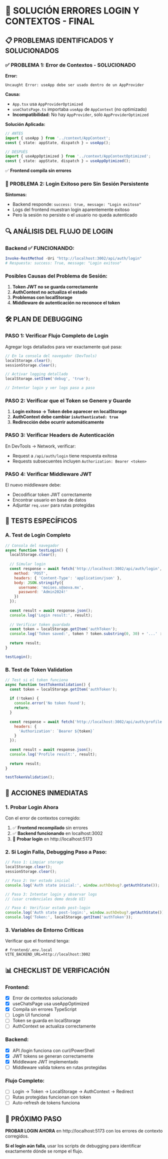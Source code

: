 # 🚨 SOLUCIÓN ERRORES LOGIN Y CONTEXTOS - FINAL

## 📋 PROBLEMAS IDENTIFICADOS Y SOLUCIONADOS

### ✅ **PROBLEMA 1: Error de Contextos - SOLUCIONADO**

**Error:**
```
Uncaught Error: useApp debe ser usado dentro de un AppProvider
```

**Causa:**
- `App.tsx` usa `AppProviderOptimized`
- `useChatsPage.ts` importaba `useApp` de `AppContext` (no optimizado)
- **Incompatibilidad:** No hay `AppProvider`, solo `AppProviderOptimized`

**Solución Aplicada:**
```typescript
// ANTES
import { useApp } from '../context/AppContext';
const { state: appState, dispatch } = useApp();

// DESPUÉS
import { useAppOptimized } from '../context/AppContextOptimized';
const { state: appState, dispatch } = useAppOptimized();
```

✅ **Frontend compila sin errores**

### 🚨 **PROBLEMA 2: Login Exitoso pero Sin Sesión Persistente**

**Síntomas:**
- Backend responde: `success: true, message: "Login exitoso"`
- Logs del frontend muestran login aparentemente exitoso
- Pero la sesión no persiste o el usuario no queda autenticado

## 🔍 ANÁLISIS DEL FLUJO DE LOGIN

### **Backend ✅ FUNCIONANDO:**
```powershell
Invoke-RestMethod -Uri "http://localhost:3002/api/auth/login"
# Respuesta: success: True, message: "Login exitoso"
```

### **Posibles Causas del Problema de Sesión:**

1. **Token JWT no se guarda correctamente**
2. **AuthContext no actualiza el estado**
3. **Problemas con localStorage**
4. **Middleware de autenticación no reconoce el token**

## 🛠️ PLAN DE DEBUGGING

### **PASO 1: Verificar Flujo Completo de Login**

Agregar logs detallados para ver exactamente qué pasa:

```javascript
// En la consola del navegador (DevTools)
localStorage.clear();
sessionStorage.clear();

// Activar logging detallado
localStorage.setItem('debug', 'true');

// Intentar login y ver logs paso a paso
```

### **PASO 2: Verificar que el Token se Genere y Guarde**

1. **Login exitoso → Token debe aparecer en localStorage**
2. **AuthContext debe cambiar `isAuthenticated: true`**
3. **Redirección debe ocurrir automáticamente**

### **PASO 3: Verificar Headers de Autenticación**

En DevTools → Network, verificar:
- Request a `/api/auth/login` tiene respuesta exitosa
- Requests subsecuentes incluyen `Authorization: Bearer <token>`

### **PASO 4: Verificar Middleware JWT**

El nuevo middleware debe:
- Decodificar token JWT correctamente
- Encontrar usuario en base de datos
- Adjuntar `req.user` para rutas protegidas

## 🧪 TESTS ESPECÍFICOS

### **A. Test de Login Completo**

```javascript
// Consola del navegador
async function testLogin() {
  localStorage.clear();
  
  // Simular login
  const response = await fetch('http://localhost:3002/api/auth/login', {
    method: 'POST',
    headers: { 'Content-Type': 'application/json' },
    body: JSON.stringify({
      username: 'moises.s@aova.mx',
      password: 'Admin2024!'
    })
  });
  
  const result = await response.json();
  console.log('Login result:', result);
  
  // Verificar token guardado
  const token = localStorage.getItem('authToken');
  console.log('Token saved:', token ? token.substring(0, 30) + '...' : 'NO TOKEN');
  
  return result;
}

testLogin();
```

### **B. Test de Token Validation**

```javascript
// Test si el token funciona
async function testTokenValidation() {
  const token = localStorage.getItem('authToken');
  
  if (!token) {
    console.error('No token found');
    return;
  }
  
  const response = await fetch('http://localhost:3002/api/auth/profile', {
    headers: {
      'Authorization': `Bearer ${token}`
    }
  });
  
  const result = await response.json();
  console.log('Profile result:', result);
  
  return result;
}

testTokenValidation();
```

## 🎯 ACCIONES INMEDIATAS

### **1. Probar Login Ahora**

Con el error de contextos corregido:

1. ✅ **Frontend recompilado** sin errores
2. ✅ **Backend funcionando** en localhost:3002
3. 🔄 **Probar login** en http://localhost:5173

### **2. Si Login Falla, Debugging Paso a Paso:**

```javascript
// Paso 1: Limpiar storage
localStorage.clear();
sessionStorage.clear();

// Paso 2: Ver estado inicial
console.log('Auth state inicial:', window.authDebug?.getAuthState());

// Paso 3: Intentar login y observar logs
// (usar credenciales demo desde UI)

// Paso 4: Verificar estado post-login
console.log('Auth state post-login:', window.authDebug?.getAuthState());
console.log('Token:', localStorage.getItem('authToken'));
```

### **3. Variables de Entorno Críticas**

Verificar que el frontend tenga:
```env
# frontend/.env.local
VITE_BACKEND_URL=http://localhost:3002
```

## 📊 CHECKLIST DE VERIFICACIÓN

### Frontend:
- [x] Error de contextos solucionado
- [x] useChatsPage usa useAppOptimized
- [x] Compila sin errores TypeScript
- [ ] Login UI funcional
- [ ] Token se guarda en localStorage
- [ ] AuthContext se actualiza correctamente

### Backend:
- [x] API /login funciona con curl/PowerShell
- [x] JWT tokens se generan correctamente
- [x] Middleware JWT implementado
- [ ] Middleware valida tokens en rutas protegidas

### Flujo Completo:
- [ ] Login → Token → LocalStorage → AuthContext → Redirect
- [ ] Rutas protegidas funcionan con token
- [ ] Auto-refresh de tokens funciona

## 🚀 PRÓXIMO PASO

**PROBAR LOGIN AHORA** en http://localhost:5173 con los errores de contexto corregidos.

**Si el login aún falla**, usar los scripts de debugging para identificar exactamente dónde se rompe el flujo.